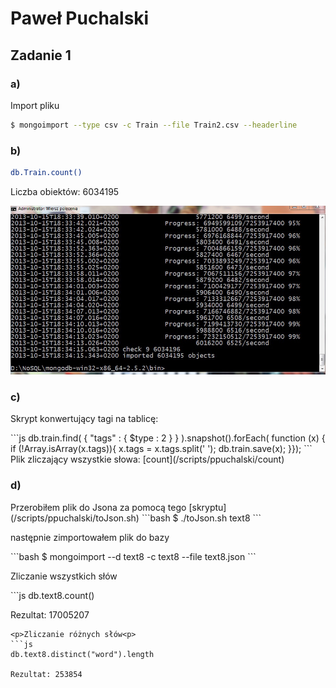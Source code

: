 <h1>Paweł Puchalski</h1>

<h2>Zadanie 1</h2>

<h3><b>a)</b></h3>
<p>Import pliku</p>

  ```bash
  $ mongoimport --type csv -c Train --file Train2.csv --headerline
  ```  

<h3><b>b)</b></h3>

  ```bash
  db.Train.count()
  ```
  Liczba obiektów: 6034195 
  
![Image](../../images/ppuchalski/zadanie1b.jpg)

  
<h3><b>c)</b></h3>

<p>Skrypt konwertujący tagi na tablicę:</p>
 ```js
db.train.find( { "tags" : { $type : 2 } } ).snapshot().forEach(
 function (x) {
  if (!Array.isArray(x.tags)){
    x.tags = x.tags.split(' ');
    db.train.save(x);
}});
 ```
Plik zliczający wszystkie słowa: [count](/scripts/ppuchalski/count)
<h3><b>d)</b></h3>
Przerobiłem plik do Jsona za pomocą tego [skryptu](/scripts/ppuchalski/toJson.sh)
  ```bash
  $ ./toJson.sh text8
  ```
<p>następnie zimportowałem plik do bazy</p>
  ```bash
  $ mongoimport --d text8 -c text8 --file text8.json
  ```
  
<p>Zliczanie wszystkich słów</p>
  ```js
  db.text8.count()
  
  Rezultat: 17005207
  ```
<p>Zliczanie różnych słów<p>
  ```js
  db.text8.distinct("word").length
  
  Rezultat: 253854
  ```